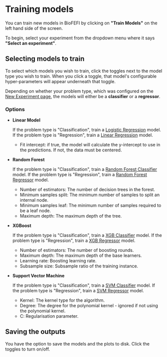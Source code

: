 # Training models
You can train new models in BioFEFI by clicking on **"Train Models"** on the left hand side of the screen.

<!-- insert image here -->

To begin, select your experiment from the dropdown menu where it says **"Select an experiment"**.

## Selecting models to train
To select which models you wish to train, click the toggles next to the model type you wish to train. When you click a toggle, that model's configurable hyper-parameters will appear underneath that toggle.

<!-- insert image here -->

Depending on whether your problem type, which was configured on the [New Experiment page](../users/create_experiment.md), the models will either be a **classifier** or a **regressor**.

### Options
- **Linear Model**

  If the problem type is "Classification", train a [Logistic Regression](https://scikit-learn.org/1.5/modules/generated/sklearn.linear_model.LogisticRegression.html) model. If the problem type is "Regression", train a [Linear Regression](https://scikit-learn.org/1.5/modules/generated/sklearn.linear_model.LinearRegression.html) model.

  - Fit intercept: if true, the model will calculate the y-intercept to use in the predictions. If not, the data must be centered.

- **Random Forest**

  If the problem type is "Classification", train a [Random Forest Classifier](https://scikit-learn.org/1.5/modules/generated/sklearn.ensemble.RandomForestClassifier.html) model. If the problem type is "Regression", train a [Random Forest Regressor](https://scikit-learn.org/1.5/modules/generated/sklearn.ensemble.RandomForestRegressor.html) model.

  - Number of estimators: The number of decision trees in the forest.
  - Minimum samples split: The minimum number of samples to split an internal node.
  - Minimum samples leaf: The minimum number of samples required to be a leaf node.
  - Maximum depth: The maximum depth of the tree.

- **XGBoost**

  If the problem type is "Classification", train a [XGB Classifier](https://xgboost.readthedocs.io/en/latest/python/python_api.html#xgboost.XGBClassifier) model. If the problem type is "Regression", train a [XGB Regressor](https://xgboost.readthedocs.io/en/latest/python/python_api.html#xgboost.XGBRegressor) model.

  - Number of estimators: The number of boosting rounds.
  - Maximum depth: The maximum depth of the base learners.
  - Learning rate: Boosting learning rate.
  - Subsample size: Subsample ratio of the training instance.

- **Support Vector Machine**

  If the problem type is "Classification", train a [SVM Classifier](https://scikit-learn.org/1.5/modules/generated/sklearn.svm.SVC.html) model. If the problem type is "Regression", train a [SVM Regressor](https://scikit-learn.org/1.5/modules/generated/sklearn.svm.SVR.html) model.

  - Kernel: The kernel type for the algorithm.
  - Degree: The degree for the polynomial kernel - ignored if not using the polynomial kernel.
  - C: Regularisation parameter.

## Saving the outputs
You have the option to save the models and the plots to disk. Click the toggles to turn on/off.